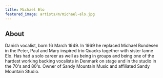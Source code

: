 ```yaml
---
title: Michael Elo
featured_image: artists/m/michael-elo.jpg
---
```

## About

Danish vocalist, born 16 March 1949. In 1969 he replaced Michael Bundesen in the Peter, Paul and Mary inspired trio Quacks together with sister Ianne Elo. Has had a solo career as well as being in groups and being one of the hardest working backing vocalists in Denmark on stage and in the studio in the 70's and 80's. Owner of Sandy Mountain Music and affiliated Sandy Mountain Studio.

